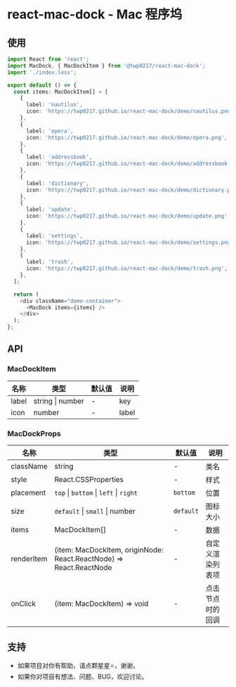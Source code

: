 # react-mac-dock - Mac 程序坞

## 使用

```typescript
import React from 'react';
import MacDock, { MacDockItem } from '@twp0217/react-mac-dock';
import './index.less';

export default () => {
  const items: MacDockItem[] = [
    {
      label: 'nautilus',
      icon: 'https://twp0217.github.io/react-mac-dock/demo/nautilus.png',
    },
    {
      label: 'opera',
      icon: 'https://twp0217.github.io/react-mac-dock/demo/opera.png',
    },
    {
      label: 'addressbook',
      icon: 'https://twp0217.github.io/react-mac-dock/demo/addressbook.png',
    },
    {
      label: 'dictionary',
      icon: 'https://twp0217.github.io/react-mac-dock/demo/dictionary.png',
    },
    {
      label: 'update',
      icon: 'https://twp0217.github.io/react-mac-dock/demo/update.png',
    },
    {
      label: 'settings',
      icon: 'https://twp0217.github.io/react-mac-dock/demo/settings.png',
    },
    {
      label: 'trash',
      icon: 'https://twp0217.github.io/react-mac-dock/demo/trash.png',
    },
  ];

  return (
    <div className="demo-container">
      <MacDock items={items} />
    </div>
  );
};
```

## API

### MacDockItem

| 名称  | 类型             | 默认值 | 说明  |
| ----- | ---------------- | ------ | ----- |
| label | string \| number | -      | key   |
| icon  | number           | -      | label |

### MacDockProps

| 名称       | 类型                                                                | 默认值    | 说明             |
| ---------- | ------------------------------------------------------------------- | --------- | ---------------- |
| className  | string                                                              | -         | 类名             |
| style      | React.CSSProperties                                                 | -         | 样式             |
| placement  | `top` \| `bottom` \| `left` \| `right`                              | `bottom`  | 位置             |
| size       | `default` \| `small` \| number                                      | `default` | 图标大小         |
| items      | MacDockItem[]                                                       | -         | 数据             |
| renderItem | (item: MacDockItem, originNode: React.ReactNode) => React.ReactNode | -         | 自定义渲染列表项 |
| onClick    | (item: MacDockItem) => void                                         | -         | 点击节点时的回调 |

## 支持

- 如果项目对你有帮助，请点颗星星:star:，谢谢。
- 如果你对项目有想法、问题、BUG，欢迎讨论。
